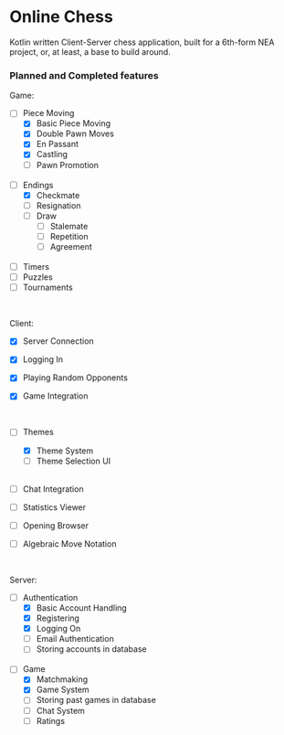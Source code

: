 # Online Chess
Kotlin written Client-Server chess application, built for a 6th-form
NEA project, or, at least, a base to build around.

### Planned and Completed features
Game:
- [ ] Piece Moving
  - [x] Basic Piece Moving
  - [x] Double Pawn Moves
  - [x] En Passant
  - [x] Castling
  - [ ] Pawn Promotion

  <br />
- [ ] Endings
  - [x] Checkmate
  - [ ] Resignation
  - [ ] Draw
    - [ ] Stalemate
    - [ ] Repetition
    - [ ] Agreement
    
    <br />
- [ ] Timers
- [ ] Puzzles
- [ ] Tournaments

<br />

Client:
- [x] Server Connection
- [x] Logging In
- [x] Playing Random Opponents
- [x] Game Integration

    <br />
- [ ] Themes
  - [x] Theme System
  - [ ] Theme Selection UI

  <br />
- [ ] Chat Integration
- [ ] Statistics Viewer
- [ ] Opening Browser
- [ ] Algebraic Move Notation

<br />

Server:
- [ ] Authentication
  - [x] Basic Account Handling
  - [x] Registering
  - [x] Logging On
  - [ ] Email Authentication
  - [ ] Storing accounts in database

  <br />
- [ ] Game
  - [x] Matchmaking
  - [x] Game System
  - [ ] Storing past games in database
  - [ ] Chat System
  - [ ] Ratings
